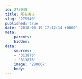 ```yaml
---
id: 275949
title: 所有关于
slug: '275949'
published: true
date: '2018-06-19 17:12:14 +0000'
meta:
    parents: 
    hidden: 
data:
    sources:
    - '313875'
    - '313876'
    image: '280667'
    body:
---
```


